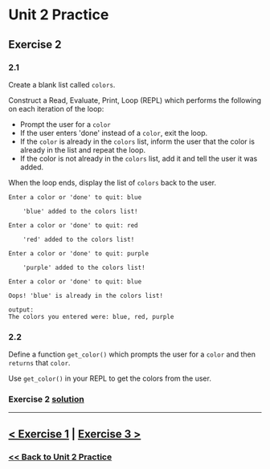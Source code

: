 # Unit 2 Practice

## Exercise 2

### **2.1**

Create a blank list called `colors`.

Construct a Read, Evaluate, Print, Loop (REPL) which performs the following on each iteration of the loop:

- Prompt the user for a `color`
- If the user enters 'done' instead of a `color`, exit the loop.
- If the `color` is already in the `colors` list, inform the user that the color is already in the list and repeat the loop.
- If the color is not already in the `colors` list, add it and tell the user it was added.

When the loop ends, display the list of `colors` back to the user.

    Enter a color or 'done' to quit: blue

        'blue' added to the colors list!

    Enter a color or 'done' to quit: red

        'red' added to the colors list!

    Enter a color or 'done' to quit: purple

        'purple' added to the colors list!

    Enter a color or 'done' to quit: blue

    Oops! 'blue' is already in the colors list!

    output:
    The colors you entered were: blue, red, purple

### **2.2**

Define a function `get_color()` which prompts the user for a `color` and then `returns` that `color`.

Use `get_color()` in your REPL to get the colors from the user.

### Exercise 2 [solution](solutions/exercise_2_solution.md)

---

## [< Exercise 1](exercise_1.md) | [Exercise 3 >](exercise_3.md)

### [<< Back to Unit 2 Practice](/practice/unit_2/)